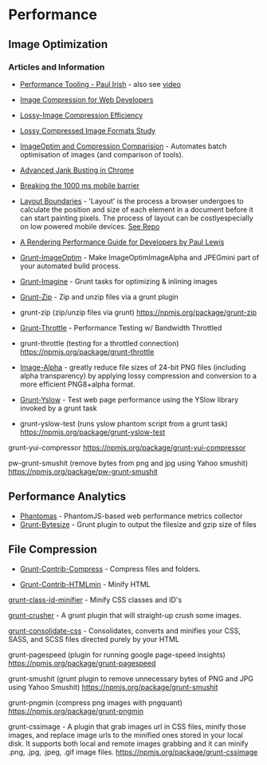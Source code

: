 Performance
===========


## Image Optimization

### Articles and Information

  * [Performance Tooling - Paul Irish](https://docs.google.com/presentation/d/19R_E5B__kdE55L1bTpS6IFKbYbHq-PQKKky4do5Yc6A/present#slide=id.g105c64d69_170) - also see [video](http://www.youtube.com/watch?v=HAqjyCH_LOE)
  * [Image Compression for Web Developers](http://www.html5rocks.com/en/tutorials/speed/img-compression/)
  * [Lossy-Image Compression Efficiency](https://blog.mozilla.org/research/2013/10/17/studying-lossy-image-compression-efficiency/)
  * [Lossy Compressed Image Formats Study](http://people.mozilla.org/~josh/lossy_compressed_image_study_october_2013/)
  * [ImageOptim and Compression Comparision](http://jamiemason.github.io/ImageOptim-CLI/) -  Automates batch optimisation of images (and comparison of tools).
  * [Advanced Jank Busting in Chrome](http://2013.jsconf.eu/speakers/tom-wiltzius-and-nat-duca-advanced-jank-busting-in-chrome.html?1)
  * [Breaking the 1000 ms mobile barrier](http://alistapart.com/blog/post/breaking-the-1000ms-time-to-glass-mobile-barrier)
  * [Layout Boundaries](http://wilsonpage.co.uk/introducing-layout-boundaries/) - 'Layout' is the process a browser undergoes to calculate the position and size of each element in a document before it can start painting pixels. The process of layout can be costlyespecially on low powered mobile devices. [See Repo](https://github.com/paullewis/Boundarizr)
  * [A Rendering Performance Guide for Developers by Paul Lewis](http://www.youtube.com/watch?v=9xjpmpX4NJE)



  * [Grunt-ImageOptim](https://github.com/JamieMason/grunt-imageoptim) - Make ImageOptimImageAlpha and JPEGmini part of your automated build process.
  * [Grunt-Imagine](https://github.com/asciidisco/grunt-imagine) - Grunt tasks for optimizing & inlining images
  * [Grunt-Zip](https://github.com/twolfson/grunt-zip) - Zip and unzip files via a grunt plugin
  * grunt-zip (zip/unzip files via grunt)
https://npmjs.org/package/grunt-zip
  * [Grunt-Throttle](https://github.com/tjgq/grunt-throttle) - Performance Testing w/ Bandwidth Throttled
  * grunt-throttle (testing for a throttled connection)
https://npmjs.org/package/grunt-throttle
  * [Image-Alpha](http://pngmini.com/) - greatly reduce file sizes of 24-bit PNG files (including alpha transparency) by applying lossy compression and conversion to a more efficient PNG8+alpha format. 
  * [Grunt-Yslow](https://github.com/andyshora/grunt-yslow) - Test web page performance using the YSlow library invoked by a grunt task
  * grunt-yslow-test (runs yslow phantom script from a grunt task)
https://npmjs.org/package/grunt-yslow-test

grunt-yui-compressor
https://npmjs.org/package/grunt-yui-compressor

pw-grunt-smushit (remove bytes from png and jpg using Yahoo smushit) 
https://npmjs.org/package/pw-grunt-smushit



## Performance Analytics

  * [Phantomas](https://github.com/macbre/phantomas) - PhantomJS-based web performance metrics collector
  * [Grunt-Bytesize](https://npmjs.org/package/grunt-bytesize) - Grunt plugin to output the filesize and gzip size of files



## File Compression

  * [Grunt-Contrib-Compress](https://npmjs.org/package/grunt-contrib-compress) - Compress files and folders.

  * [Grunt-Contrib-HTMLmin](https://npmjs.org/package/grunt-contrib-htmlmin) - Minify HTML




[grunt-class-id-minifier](https://npmjs.org/package/grunt-class-id-minifier) - Minify CSS classes and ID's



[grunt-crusher](https://npmjs.org/package/grunt-crusher) - A grunt plugin that will straight-up crush some images.

[grunt-consolidate-css](https://npmjs.org/package/grunt-consolidate-css) - Consolidates, converts and minifies your CSS, SASS, and SCSS files directed purely by your HTML

grunt-pagespeed (plugin for running google page-speed insights)
https://npmjs.org/package/grunt-pagespeed


grunt-smushit (grunt plugin to remove unnecessary bytes of PNG and JPG using Yahoo Smushit)
https://npmjs.org/package/grunt-smushit

grunt-pngmin (compress png images with pngquant)
https://npmjs.org/package/grunt-pngmin


grunt-cssimage - A plugin that grab images url in CSS files, minify those images, and replace image urls to the minified ones stored in your local disk. It supports both local and remote images grabbing and it can minify .png, .jpg, .jpeg, .gif image files.
https://npmjs.org/package/grunt-cssimage
